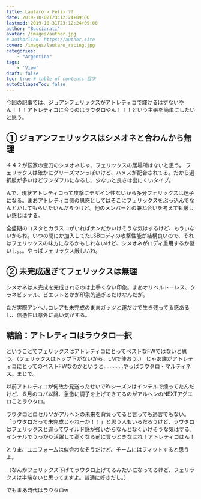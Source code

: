 ```yaml
---
title: Lautaro > Felix ??
date: 2019-10-02T23:12:24+09:00
lastmod: 2019-10-31T23:12:24+09:00
author: "Bucciarati"
avatar: /images/author.jpg
# authorlink: https://author.site
cover: /images/lautaro_racing.jpg
categories:
    - "Argentina"
tags: 
    - 'View'
draft: false
toc: true # table of contents 目次
autoCollapseToc: false
---
```



今回の記事では、ジョアンフェリックスがアトレティコで輝けるはずないやん！！！アトレティコに合うのはラウタロやん！！！という主張を簡単にしたいと思う。




## ① ジョアンフェリックスはシメオネと合わんから無理



４４２が伝家の宝刀のシメオネじゃ、フェリックスの居場所はないと思う。
フェリックスは確かにグリーズマンっぽいけど、ハメスが配合されてる。だから選択肢が多いほどワンダフルになるし、少ないと良さは出にくいタイプ。


んで、現状アトレティコって攻撃にデザイン性ないから多分フェリックスは迷子になる。まあアトレティコ側の思惑としてはそこにフェリックスをぶっ込んでなんとかしてもらいたいんだろうけど。他のメンバーとの兼ね合いを考えても厳しい感じはする。

全盛期のコスタとカラスコがいればナンだかいけそうな気はするけど、もういないからね。いつの間にか加入してたLSBロディの攻撃性能が結構良いので、それはフェリックスの味方になるかもしれないけど、シメオネがロディ重用するか謎いし。。。やっぱフェリックス厳しいわ。


## ② 未完成過ぎてフェリックスは無理


シメオネは未完成を完成されるのは上手くない印象。まあオリベルトーレス、クラネビッテル、ビエットとかが印象的過ぎるだけなんだが。

ただ実際アンヘルコレアも未完成のままガッツと運だけで生き残ってる感あるし、信憑性は意外に高い気がする。

## 結論：アトレティコはラウタロ一択

ということでフェリックスはアトレティコにとってベストなFWではないと思う。（フェリックスはトップ下がないから、LMで使おう。）
じゃあ誰がアトレティコにとってのベストFWなのかというと.............やっぱラウタロ・マルティネス。まじで。

以前アトレティコが何故か見送ったせいで昨シーズンはインテルで燻ってたんだけど、６月のコパ以降、急激に調子を上げてきてるのがアルヘンのNEXTアグエロことラウタロ。

ラウタロとロセルソがアルヘンの未来を背負ってると言っても過言でもない。
「ラウタロだって未完成じゃねーか！！」と思う人もいるだろうけど、ラウタロはフェリックスと違ってワイルド感が強いからなんとなくいけそうな気はする。
インテルでうっかり活躍して高くなる前に買っときなはれ！アトレティコはん！

とりま、ユニフォームは似合わなそうだけど、チームにはフィットすると思うよ。

（なんかフェリックス下げてラウタロ上げてるみたいになってるけど、フェリックスは半端ないと思ってますよ。普通に好きだし。）


でもまあ時代はラウタロw
